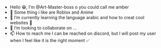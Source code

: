 - Hello 😁, I’m @Art-Master-boss o you could call me amber
- 🥰 Some thing i like are Roblox and Anime
- 🌱 I’m currently learning the language arabic and how to creat cool websites 👔
- 💞️ I’m looking to collaborate on ...
- 📫 How to reach me I can be reached on discord, but I will post my user when I feel like it is the right moment ✅

<!---
Art-Master-boss/Amberis a ✨ special ✨ repository because its `README.md` (this file) appears on your GitHub profile.
You can click the Preview link to take a look at your changes.
--->
